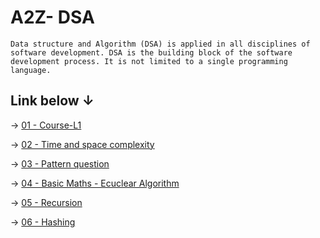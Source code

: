 # A2Z- DSA 

`Data structure and Algorithm (DSA) is applied in all disciplines of software development. DSA is the building block of the software development process. It is not limited to a single programming language.`


## Link below &#8595;

&#8594; [01 - Course-L1](./01.%20Course-L1/)

&#8594; [02 - Time and space complexity ](./02.%20Time%20and%20space%20complexity/)

&#8594; [03 - Pattern question ](./03.%20Pattern%20Questions/)

&#8594; [04 - Basic Maths - Ecuclear Algorithm ](./04.%20Basic%20Maths-Euclidean%20Algorithm/)


&#8594; [05 - Recursion](./05.%20Recursion/)                            

&#8594; [06 - Hashing](./06.%20Hashing/)                         
